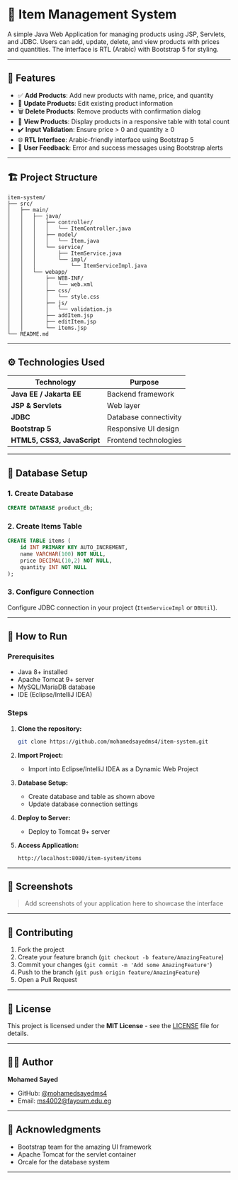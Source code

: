 # 🛒 Item Management System

A simple Java Web Application for managing products using JSP, Servlets, and JDBC. Users can add, update, delete, and view products with prices and quantities. The interface is RTL (Arabic) with Bootstrap 5 for styling.

---

## 📝 Features

- ✅ **Add Products**: Add new products with name, price, and quantity
- 🔄 **Update Products**: Edit existing product information
- 🗑️ **Delete Products**: Remove products with confirmation dialog
- 👀 **View Products**: Display products in a responsive table with total count
- ✔️ **Input Validation**: Ensure price > 0 and quantity ≥ 0
- 🌐 **RTL Interface**: Arabic-friendly interface using Bootstrap 5
- 💬 **User Feedback**: Error and success messages using Bootstrap alerts

---

## 🏗️ Project Structure

```text
item-system/
├── src/
│   ├── main/
│   │   ├── java/
│   │   │   ├── controller/
│   │   │   │   └── ItemController.java
│   │   │   ├── model/
│   │   │   │   └── Item.java
│   │   │   └── service/
│   │   │       ├── ItemService.java
│   │   │       └── impl/
│   │   │           └── ItemServiceImpl.java
│   │   └── webapp/
│   │       ├── WEB-INF/
│   │       │   └── web.xml
│   │       ├── css/
│   │       │   └── style.css
│   │       ├── js/
│   │       │   └── validation.js
│   │       ├── addItem.jsp
│   │       ├── editItem.jsp
│   │       └── items.jsp
└── README.md
```

---

## ⚙️ Technologies Used

| Technology | Purpose |
|------------|---------|
| **Java EE / Jakarta EE** | Backend framework |
| **JSP & Servlets** | Web layer |
| **JDBC** | Database connectivity |
| **Bootstrap 5** | Responsive UI design |
| **HTML5, CSS3, JavaScript** | Frontend technologies |

---

## 💾 Database Setup

### 1. Create Database
```sql
CREATE DATABASE product_db;
```

### 2. Create Items Table
```sql
CREATE TABLE items (
    id INT PRIMARY KEY AUTO_INCREMENT,
    name VARCHAR(100) NOT NULL,
    price DECIMAL(10,2) NOT NULL,
    quantity INT NOT NULL
);
```

### 3. Configure Connection
Configure JDBC connection in your project (`ItemServiceImpl` or `DBUtil`).

---

## 🚀 How to Run

### Prerequisites
- Java 8+ installed
- Apache Tomcat 9+ server
- MySQL/MariaDB database
- IDE (Eclipse/IntelliJ IDEA)

### Steps

1. **Clone the repository:**
   ```bash
   git clone https://github.com/mohamedsayedms4/item-system.git
   ```

2. **Import Project:**
   - Import into Eclipse/IntelliJ IDEA as a Dynamic Web Project

3. **Database Setup:**
   - Create database and table as shown above
   - Update database connection settings

4. **Deploy to Server:**
   - Deploy to Tomcat 9+ server

5. **Access Application:**
   ```
   http://localhost:8080/item-system/items
   ```

---

## 📱 Screenshots

> Add screenshots of your application here to showcase the interface

---

## 🤝 Contributing

1. Fork the project
2. Create your feature branch (`git checkout -b feature/AmazingFeature`)
3. Commit your changes (`git commit -m 'Add some AmazingFeature'`)
4. Push to the branch (`git push origin feature/AmazingFeature`)
5. Open a Pull Request

---

## 📄 License

This project is licensed under the **MIT License** - see the [LICENSE](LICENSE) file for details.

---

## 👨‍💻 Author

**Mohamed Sayed**
- GitHub: [@mohamedsayedms4](https://github.com/mohamedsayedms4)
- Email: [ms4002@fayoum.edu.eg](mailto:ms4002@fayoum.edu.eg)

---

## 🙏 Acknowledgments

- Bootstrap team for the amazing UI framework
- Apache Tomcat for the servlet container
- Orcale for the database system

---

